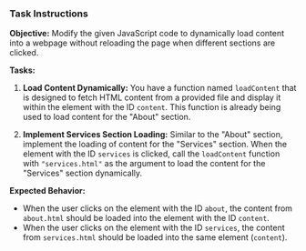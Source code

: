 ### Task Instructions

**Objective:** Modify the given JavaScript code to dynamically load content into a webpage without reloading the page when different sections are clicked.

**Tasks:**

1. **Load Content Dynamically:** You have a function named `loadContent` that is designed to fetch HTML content from a provided file and display it within the element with the ID `content`. This function is already being used to load content for the "About" section.

2. **Implement Services Section Loading:** Similar to the "About" section, implement the loading of content for the "Services" section. When the element with the ID `services` is clicked, call the `loadContent` function with `"services.html"` as the argument to load the content for the "Services" section dynamically.

**Expected Behavior:**

- When the user clicks on the element with the ID `about`, the content from `about.html` should be loaded into the element with the ID `content`.
- When the user clicks on the element with the ID `services`, the content from `services.html` should be loaded into the same element (`content`).
